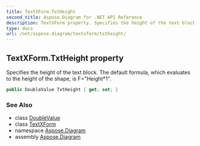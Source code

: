 ```yaml
---
title: TextXForm.TxtHeight
second_title: Aspose.Diagram for .NET API Reference
description: TextXForm property. Specifies the height of the text block. The default formula which evaluates to the height of the shape is FHeight1
type: docs
url: /net/aspose.diagram/textxform/txtheight/
---
```

## TextXForm.TxtHeight property

Specifies the height of the text block. The default formula, which evaluates to the height of the shape, is F="Height*1".

```csharp
public DoubleValue TxtHeight { get; set; }
```

### See Also

* class [DoubleValue](../../doublevalue/)
* class [TextXForm](../)
* namespace [Aspose.Diagram](../../textxform/)
* assembly [Aspose.Diagram](../../../)


